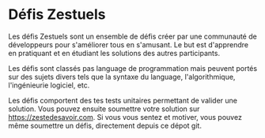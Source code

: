 
Défis Zestuels
===========

Les défis Zestuels sont un ensemble de défis créer par une communauté de développeurs pour s'améliorer tous en s'amusant.
Le but est d'apprendre en pratiquant et en étudiant les solutions des autres participants.

Les défis sont classés pas language de programmation mais peuvent portés sur des sujets divers tels que la syntaxe du language, l'algorithmique, l'ingénieurie logiciel, etc.

Les défis comportent des tes tests unitaires permettant de valider une solution. Vous pouvez ensuite soumettre votre solution sur <https://zestedesavoir.com>. Si vous vous sentez et motiver, vous pouvez même soumettre un défis, directement depuis ce dépot git.
